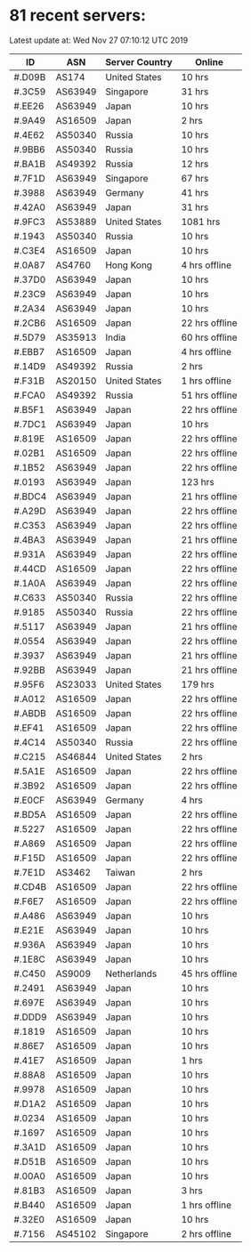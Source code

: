 # 81 recent servers:

Latest update at: Wed Nov 27 07:10:12 UTC 2019

| ID | ASN | Server Country | Online |
| -- | --- | -------------- | ------ |
| #.D09B | AS174 | United States | 10 hrs |
| #.3C59 | AS63949 | Singapore | 31 hrs |
| #.EE26 | AS63949 | Japan | 10 hrs |
| #.9A49 | AS16509 | Japan | 2 hrs |
| #.4E62 | AS50340 | Russia | 10 hrs |
| #.9BB6 | AS50340 | Russia | 10 hrs |
| #.BA1B | AS49392 | Russia | 12 hrs |
| #.7F1D | AS63949 | Singapore | 67 hrs |
| #.3988 | AS63949 | Germany | 41 hrs |
| #.42A0 | AS63949 | Japan | 31 hrs |
| #.9FC3 | AS53889 | United States | 1081 hrs |
| #.1943 | AS50340 | Russia | 10 hrs |
| #.C3E4 | AS16509 | Japan | 10 hrs |
| #.0A87 | AS4760 | Hong Kong | 4 hrs offline |
| #.37D0 | AS63949 | Japan | 10 hrs |
| #.23C9 | AS63949 | Japan | 10 hrs |
| #.2A34 | AS63949 | Japan | 10 hrs |
| #.2CB6 | AS16509 | Japan | 22 hrs offline |
| #.5D79 | AS35913 | India | 60 hrs offline |
| #.EBB7 | AS16509 | Japan | 4 hrs offline |
| #.14D9 | AS49392 | Russia | 2 hrs |
| #.F31B | AS20150 | United States | 1 hrs offline |
| #.FCA0 | AS49392 | Russia | 51 hrs offline |
| #.B5F1 | AS63949 | Japan | 22 hrs offline |
| #.7DC1 | AS63949 | Japan | 10 hrs |
| #.819E | AS16509 | Japan | 22 hrs offline |
| #.02B1 | AS16509 | Japan | 22 hrs offline |
| #.1B52 | AS63949 | Japan | 22 hrs offline |
| #.0193 | AS63949 | Japan | 123 hrs |
| #.BDC4 | AS63949 | Japan | 21 hrs offline |
| #.A29D | AS63949 | Japan | 22 hrs offline |
| #.C353 | AS63949 | Japan | 22 hrs offline |
| #.4BA3 | AS63949 | Japan | 21 hrs offline |
| #.931A | AS63949 | Japan | 22 hrs offline |
| #.44CD | AS16509 | Japan | 22 hrs offline |
| #.1A0A | AS63949 | Japan | 22 hrs offline |
| #.C633 | AS50340 | Russia | 22 hrs offline |
| #.9185 | AS50340 | Russia | 22 hrs offline |
| #.5117 | AS63949 | Japan | 21 hrs offline |
| #.0554 | AS63949 | Japan | 22 hrs offline |
| #.3937 | AS63949 | Japan | 21 hrs offline |
| #.92BB | AS63949 | Japan | 21 hrs offline |
| #.95F6 | AS23033 | United States | 179 hrs |
| #.A012 | AS16509 | Japan | 22 hrs offline |
| #.ABDB | AS16509 | Japan | 22 hrs offline |
| #.EF41 | AS16509 | Japan | 22 hrs offline |
| #.4C14 | AS50340 | Russia | 22 hrs offline |
| #.C215 | AS46844 | United States | 2 hrs |
| #.5A1E | AS16509 | Japan | 22 hrs offline |
| #.3B92 | AS16509 | Japan | 22 hrs offline |
| #.E0CF | AS63949 | Germany | 4 hrs |
| #.BD5A | AS16509 | Japan | 22 hrs offline |
| #.5227 | AS16509 | Japan | 22 hrs offline |
| #.A869 | AS16509 | Japan | 22 hrs offline |
| #.F15D | AS16509 | Japan | 22 hrs offline |
| #.7E1D | AS3462 | Taiwan | 2 hrs |
| #.CD4B | AS16509 | Japan | 22 hrs offline |
| #.F6E7 | AS16509 | Japan | 22 hrs offline |
| #.A486 | AS63949 | Japan | 10 hrs |
| #.E21E | AS63949 | Japan | 10 hrs |
| #.936A | AS63949 | Japan | 10 hrs |
| #.1E8C | AS63949 | Japan | 10 hrs |
| #.C450 | AS9009 | Netherlands | 45 hrs offline |
| #.2491 | AS63949 | Japan | 10 hrs |
| #.697E | AS63949 | Japan | 10 hrs |
| #.DDD9 | AS63949 | Japan | 10 hrs |
| #.1819 | AS16509 | Japan | 10 hrs |
| #.86E7 | AS16509 | Japan | 10 hrs |
| #.41E7 | AS16509 | Japan | 1 hrs |
| #.88A8 | AS16509 | Japan | 10 hrs |
| #.9978 | AS16509 | Japan | 10 hrs |
| #.D1A2 | AS16509 | Japan | 10 hrs |
| #.0234 | AS16509 | Japan | 10 hrs |
| #.1697 | AS16509 | Japan | 10 hrs |
| #.3A1D | AS16509 | Japan | 10 hrs |
| #.D51B | AS16509 | Japan | 10 hrs |
| #.00A0 | AS16509 | Japan | 10 hrs |
| #.81B3 | AS16509 | Japan | 3 hrs |
| #.B440 | AS16509 | Japan | 1 hrs offline |
| #.32E0 | AS16509 | Japan | 10 hrs |
| #.7156 | AS45102 | Singapore | 2 hrs offline |

